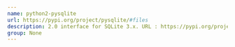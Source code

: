 ```yaml
---
name: python2-pysqlite
url: https://pypi.org/project/pysqlite/#files
description: 2.0 interface for SQLite 3.x. URL : https://pypi.org/project/pysqlite/#files Groups : None
group: None
---
```

